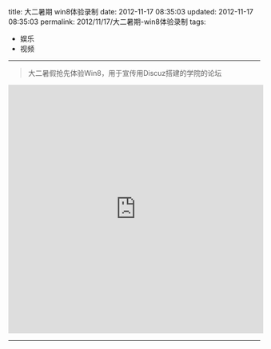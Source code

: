 title: 大二暑期 win8体验录制
date: 2012-11-17 08:35:03
updated: 2012-11-17 08:35:03
permalink: 2012/11/17/大二暑期-win8体验录制
tags:
- 娱乐
- 视频

---

> 大二暑假抢先体验Win8，用于宣传用Discuz搭建的学院的论坛

<!--more-->
<iframe height=498 width=510 src="http://player.youku.com/embed/XNDQ0NjU0MDY0" frameborder=0 allowfullscreen></iframe>

---
